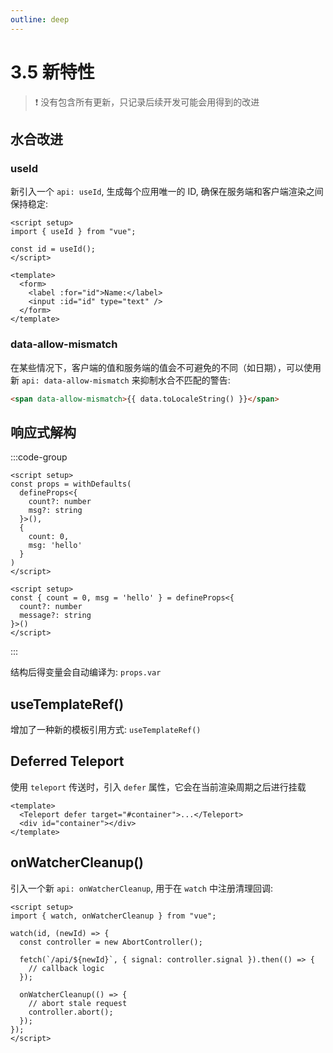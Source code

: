 ```yaml
---
outline: deep
---
```


# 3.5 新特性

> ❗ 没有包含所有更新，只记录后续开发可能会用得到的改进

## 水合改进

### useId

新引入一个 `api: useId`, 生成每个应用唯一的 ID, 确保在服务端和客户端渲染之间保持稳定:

```vue
<script setup>
import { useId } from "vue";

const id = useId();
</script>

<template>
  <form>
    <label :for="id">Name:</label>
    <input :id="id" type="text" />
  </form>
</template>
```

### data-allow-mismatch

在某些情况下，客户端的值和服务端的值会不可避免的不同（如日期），可以使用新 `api: data-allow-mismatch` 来抑制水合不匹配的警告:

```html
<span data-allow-mismatch>{{ data.toLocaleString() }}</span>
```

## 响应式解构

:::code-group

```vue [before.vue]
<script setup>
const props = withDefaults(
  defineProps<{
    count?: number
    msg?: string
  }>(),
  {
    count: 0,
    msg: 'hello'
  }
)
</script>
```

```vue [after.vue]
<script setup>
const { count = 0, msg = 'hello' } = defineProps<{
  count?: number
  message?: string
}>()
</script>
```

:::

结构后得变量会自动编译为: `props.var`

## useTemplateRef()

增加了一种新的模板引用方式: `useTemplateRef()`

## Deferred Teleport

使用 `teleport` 传送时，引入 `defer` 属性，它会在当前渲染周期之后进行挂载

```vue
<template>
  <Teleport defer target="#container">...</Teleport>
  <div id="container"></div>
</template>
```

## onWatcherCleanup()

引入一个新 `api: onWatcherCleanup`, 用于在 `watch` 中注册清理回调:

```vue
<script setup>
import { watch, onWatcherCleanup } from "vue";

watch(id, (newId) => {
  const controller = new AbortController();

  fetch(`/api/${newId}`, { signal: controller.signal }).then(() => {
    // callback logic
  });

  onWatcherCleanup(() => {
    // abort stale request
    controller.abort();
  });
});
</script>
```

